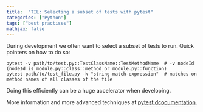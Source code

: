 ```yaml
---
title:  "TIL: Selecting a subset of tests with pytest"
categories: ["Python"]
tags: ["best practises"]
mathjax: false
---
```


During development we often want to select a subset of tests to run. Quick pointers on how to do so: 

```
pytest -v path/to/test.py::TestClassName::TestMethodName  # -v nodeId (nodeId is module.py::class::method or module.py::function)
pytest path/to/test_file.py -k "string-match-expression"  # matches on method names of all classes of the file  
```

Doing this efficiently can be a huge accelerator when developing. 

More information and more advanced techniques at [pytest dcocumentation](https://docs.pytest.org/en/latest/example/markers.html).
